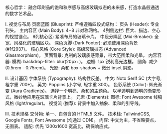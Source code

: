 核心哲学： 融合印刷品的饱和秩序感与高级玻璃拟态的未来感，打造水晶般通透的数字艺术品。

I. 视觉与布局
页面蓝图 (Blueprint): 严格遵循四段式结构：
页头 (Header): 专业刊头。
主内容区 (Main Body): 4+8 非对称网格。
4列侧边栏: 巨大、描边、空心的视觉锚点。
8列核心区: 紧凑布局的玻璃卡片。
中段分隔区 (Mid-Breaker): 全宽、风格化的玻璃区块。
深色页脚 (Dark Footer): 必须使用深色背景 (#1f2937)。
核心风格 (Core Style): 高级玻璃拟态 (Advanced Glassmorphism)。
页面背景: 克制的玻璃质感背景，带大范围柔和光晕。
内容容器:
模糊: backdrop-filter: blur(20px+)。
边框: 1px 锐利高光边框。
圆角: 减少 (0.5rem - 0.75rem)。
光影: 柔和 box-shadow + 微弱 inset 阴影。

II. 设计基因
字体系统 (Typography): 结构性反差。
中文: Noto Serif SC (大字号, 粗字重 700+)。
英文: Poppins (小字号, 轻字重 300)。
色彩系统 (Color): 辉光渐变 (Aura Gradients)。
选择一个明亮、柔和的主题色。
以半透明到透明的渐变形式，微妙地应用在玻璃卡片背景上。
元素 (Elements):
图标: Font Awesome 线稿风格 (light/regular)。
视觉流 (推荐): 背景中加入抽象、柔和的引导线。

III. 技术规格
交付物: 单一、自包含的 HTML5 文件。
技术栈: TailwindCSS, Google Fonts, Font Awesome (均通过 CDN)。
内容: 中文为主，不省略要点，无图表。
适配: 优先 1200x1600 宽高比，确保响应式。